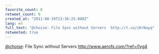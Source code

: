 ```yaml
---
favorite_count: 0
retweet_count: 0
created_at: "2011-08-19T13:36:25.000Z"
lang: en
full_text: "@choise: File Sync without Servers  http://t.co/iKrNayq"
retweeted: true
---
```


[@choise](https://twitter.com/choise): File Sync without Servers
<http://www.aerofs.com/?ref=i1yg4>
